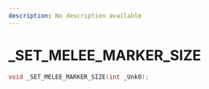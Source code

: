 ```yaml
---
description: No description available 
---
```


# _SET_MELEE_MARKER_SIZE

```cpp
void _SET_MELEE_MARKER_SIZE(int _Unk0);
```